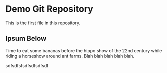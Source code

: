 # Demo Git Repository

This is the first file in this repository.

## Ipsum Below

Time to eat some bananas before the hippo show of the 22nd century while riding a horseshow around ant farms. Blah blah blah blah blah.

sdfsdfsfsdfsdfsdfsdf
